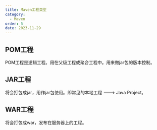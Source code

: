 ```yaml
---
title: Maven工程类型
category:
  - Maven
order: 5
date: 2023-11-29
---
```


<!-- more -->

## POM工程

POM工程是逻辑工程。用在父级工程或聚合工程中。用来做jar包的版本控制。

## JAR工程

将会打包成jar，用作jar包使用。即常见的本地工程 ---> Java Project。

## WAR工程

将会打包成war，发布在服务器上的工程。